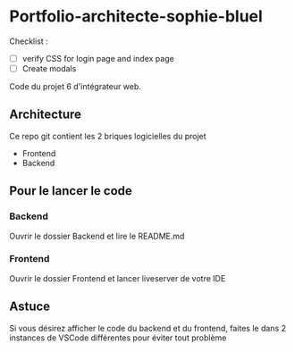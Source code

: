 # Portfolio-architecte-sophie-bluel

Checklist : 

- [ ] verify CSS for login page and index page
- [ ] Create modals 

Code du projet 6 d'intégrateur web.

## Architecture

Ce repo git contient les 2 briques logicielles du projet 
- Frontend
- Backend

## Pour le lancer le code
### Backend
Ouvrir le dossier Backend et lire le README.md

### Frontend
Ouvrir le dossier Frontend et lancer liveserver de votre IDE
 
## Astuce
 
Si vous désirez afficher le code du backend et du frontend, faites le dans 2 instances de VSCode différentes pour éviter tout problème
